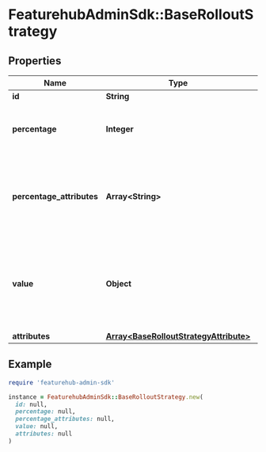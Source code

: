 # FeaturehubAdminSdk::BaseRolloutStrategy

## Properties

| Name | Type | Description | Notes |
| ---- | ---- | ----------- | ----- |
| **id** | **String** |  | [optional] |
| **percentage** | **Integer** | value between 0 and 1000000 - for four decimal places | [optional] |
| **percentage_attributes** | **Array&lt;String&gt;** | if you don&#39;t wish to apply percentage based on user id, you can use one or more attributes defined here | [optional] |
| **value** | **Object** | when we attach the RolloutStrategy for Dacha or SSE this lets us push the value out. Only visible in SDK and SSE Edge. | [optional] |
| **attributes** | [**Array&lt;BaseRolloutStrategyAttribute&gt;**](BaseRolloutStrategyAttribute.md) |  | [optional] |

## Example

```ruby
require 'featurehub-admin-sdk'

instance = FeaturehubAdminSdk::BaseRolloutStrategy.new(
  id: null,
  percentage: null,
  percentage_attributes: null,
  value: null,
  attributes: null
)
```

